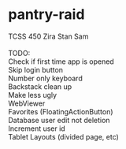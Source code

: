 # pantry-raid
TCSS 450
Zira
Stan
Sam
<br>
<br>TODO: <br>
Check if first time app is opened <br>
Skip login button <br>
Number only keyboard <br>
Backstack clean up <br>
Make less ugly <br>
WebViewer <br>
Favorites (FloatingActionButton) <br>
Database user edit not deletion <br>
Increment user id <br>
Tablet Layouts (divided page, etc) <br>
